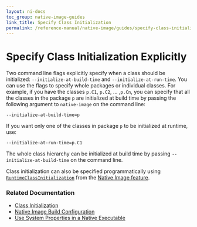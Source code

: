 ```yaml
---
layout: ni-docs
toc_group: native-image-guides
link_title: Specify Class Initialization
permalink: /reference-manual/native-image/guides/specify-class-initialization/
---
```


# Specify Class Initialization Explicitly

Two command line flags explicitly specify when a class should be initialized: `--initialize-at-build-time` and `--initialize-at-run-time`.
You can use the flags to specify whole packages or individual classes.
For example, if you have the classes `p.C1`, `p.C2`, … ,`p.Cn`, you can specify that all the classes in the package `p` are initialized at build time by passing the following argument to `native-image` on the command line:
```shell
--initialize-at-build-time=p
```

If you want only one of the classes in package `p` to be initialized at runtime, use:
```shell
--initialize-at-run-time=p.C1
```

The whole class hierarchy can be initialized at build time by passing `--initialize-at-build-time` on the command line.

Class initialization can also be specified programmatically using [`RuntimeClassInitialization`](https://github.com/oracle/graal/blob/master/sdk/src/org.graalvm.nativeimage/src/org/graalvm/nativeimage/hosted/RuntimeClassInitialization.java) from the [Native Image feature](https://github.com/oracle/graal/blob/master/sdk/src/org.graalvm.nativeimage/src/org/graalvm/nativeimage/hosted/Feature.java).

### Related Documentation

* [Class Initialization](../ClassInitialization.md)
* [Native Image Build Configuration](../BuildConfiguration.md)
* [Use System Properties in a Native Executable](use-system-properties.md)
